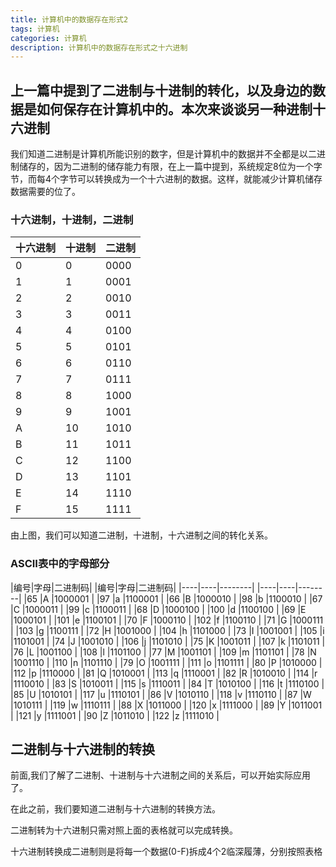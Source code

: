 ```yaml
---
title: 计算机中的数据存在形式2
tags: 计算机
categories: 计算机
description: 计算机中的数据存在形式之十六进制
---
```


## 上一篇中提到了二进制与十进制的转化，以及身边的数据是如何保存在计算机中的。本次来谈谈另一种进制**十六进制**

我们知道二进制是计算机所能识别的数字，但是计算机中的数据并不全都是以二进制储存的，因为二进制的储存能力有限，在上一篇中提到，系统规定8位为一个字节，而每4个字节可以转换成为一个十六进制的数据。这样，就能减少计算机储存数据需要的位了。

### 十六进制，十进制，二进制

|十六进制|十进制|二进制|
|--------|------|------|
|0		 |0		|0000  |
|1		 |1		|0001  |
|2       |2		|0010  |
|3       |3		|0011  |
|4       |4		|0100  |
|5       |5		|0101  |
|6       |6		|0110  |
|7       |7		|0111  |
|8       |8		|1000  |
|9       |9		|1001  |
|A       |10	|1010  |
|B       |11	|1011  |
|C       |12	|1100  |
|D       |13	|1101  |
|E       |14	|1110  |
|F       |15	|1111  |

由上图，我们可以知道二进制，十进制，十六进制之间的转化关系。

### ASCII表中的字母部分

|编号|字母|二进制码|       |编号|字母|二进制码|
|----|----|--------|       |----|----|--------|
|65  |A   |1000001 |       |97  |a   |1100001 |
|66  |B   |1000010 |       |98  |b   |1100010 |
|67  |C   |1000011 |       |99  |c   |1100011 |
|68  |D   |1000100 |       |100 |d   |1100100 |
|69  |E   |1000101 |       |101 |e   |1100101 |
|70  |F   |1000110 |       |102 |f   |1100110 |
|71  |G   |1000111 |       |103 |g   |1100111 |
|72  |H   |1001000 |       |104 |h   |1101000 |
|73  |I   |1001001 |       |105 |i   |1101001 |
|74  |J   |1001010 |       |106 |j   |1101010 |
|75  |K   |1001011 |       |107 |k   |1101011 |
|76  |L   |1001100 |       |108 |l   |1101100 |
|77  |M   |1001101 |       |109 |m   |1101101 |
|78  |N   |1001110 |       |110 |n   |1101110 |
|79  |O   |1001111 |       |111 |o   |1101111 |
|80  |P   |1010000 |       |112 |p   |1110000 |
|81  |Q   |1010001 |       |113 |q   |1110001 |
|82  |R   |1010010 |       |114 |r   |1110010 |
|83  |S   |1010011 |       |115 |s   |1110011 |
|84  |T   |1010100 |       |116 |t   |1110100 |
|85  |U   |1010101 |       |117 |u   |1110101 |
|86  |V   |1010110 |       |118 |v   |1110110 |
|87  |W   |1010111 |       |119 |w   |1110111 |
|88  |X   |1011000 |       |120 |x   |1111000 |
|89  |Y   |1011001 |       |121 |y   |1111001 |
|90  |Z   |1011010 |       |122 |z   |1111010 |

## 二进制与十六进制的转换

前面,我们了解了二进制、十进制与十六进制之间的关系后，可以开始实际应用了。

在此之前，我们要知道二进制与十六进制的转换方法。

二进制转为十六进制只需对照上面的表格就可以完成转换。

十六进制转换成二进制则是将每一个数据(0-F)拆成4个2临深履薄，分别按照表格
